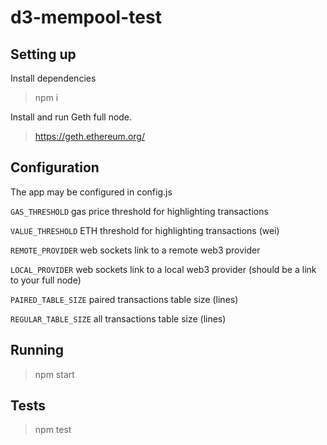 # d3-mempool-test

## Setting up
Install dependencies
>npm i

Install and run Geth full node.
>https://geth.ethereum.org/

## Configuration
The app may be configured in config.js

```GAS_THRESHOLD``` gas price threshold for highlighting transactions

```VALUE_THRESHOLD``` ETH threshold for highlighting transactions (wei)

```REMOTE_PROVIDER``` web sockets link to a remote web3 provider

```LOCAL_PROVIDER``` web sockets link to a local web3 provider (should be a link to your full node)

```PAIRED_TABLE_SIZE``` paired transactions table size (lines)

```REGULAR_TABLE_SIZE``` all transactions table size (lines)

## Running
>npm start

## Tests
>npm test
